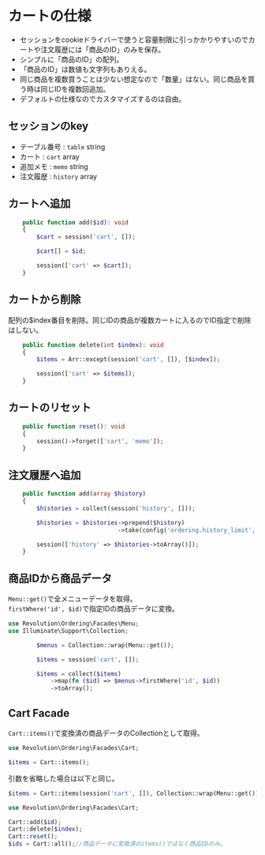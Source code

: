 # カートの仕様

- セッションをcookieドライバーで使うと容量制限に引っかかりやすいのでカートや注文履歴には「商品のID」のみを保存。
- シンプルに「商品のID」の配列。
- 「商品のID」は数値も文字列もありえる。
- 同じ商品を複数買うことは少ない想定なので「数量」はない。同じ商品を買う時は同じIDを複数回追加。
- デフォルトの仕様なのでカスタマイズするのは自由。

## セッションのkey
- テーブル番号 : `table` string
- カート : `cart` array
- 追加メモ : `memo` string
- 注文履歴 : `history` array

## カートへ追加

```php
    public function add($id): void
    {
        $cart = session('cart', []);

        $cart[] = $id;

        session(['cart' => $cart]);
    }
```

## カートから削除
配列の$index番目を削除。同じIDの商品が複数カートに入るのでID指定で削除はしない。

```php
    public function delete(int $index): void
    {
        $items = Arr::except(session('cart', []), [$index]);

        session(['cart' => $items]);
    }
```

## カートのリセット

```php
    public function reset(): void
    {
        session()->forget(['cart', 'memo']);
    }
```

## 注文履歴へ追加

```php
    public function add(array $history)
    {
        $histories = collect(session('history', []));

        $histories = $histories->prepend($history)
                               ->take(config('ordering.history_limit', 10));

        session(['history' => $histories->toArray()]);
    }
```

## 商品IDから商品データ
`Menu::get()`で全メニューデータを取得。  
`firstWhere('id', $id)`で指定IDの商品データに変換。

```php
use Revolution\Ordering\Facades\Menu;
use Illuminate\Support\Collection;

        $menus = Collection::wrap(Menu::get());

        $items = session('cart', []);

        $items = collect($items)
            ->map(fn ($id) => $menus->firstWhere('id', $id))
            ->toArray();
```

## Cart Facade
`Cart::items()`で変換済の商品データのCollectionとして取得。
```php
use Revolution\Ordering\Facades\Cart;

$items = Cart::items();
```
引数を省略した場合は以下と同じ。
```php
$items = Cart::items(session('cart', []), Collection::wrap(Menu::get()));
```

```php
use Revolution\Ordering\Facades\Cart;

Cart::add($id);
Cart::delete($index);
Cart::reset();
$ids = Cart::all();//商品データに変換済のitems()ではなく商品IDのみ。
```
